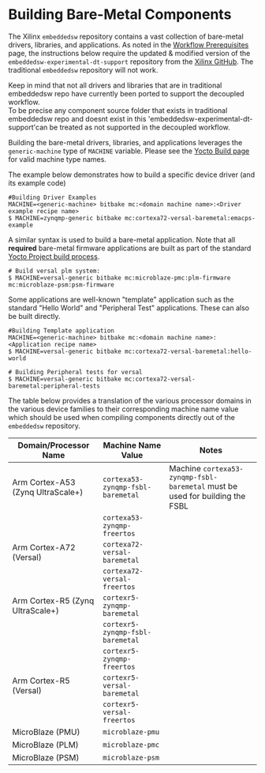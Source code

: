 # Building Bare-Metal Components

The Xilinx `embeddedsw` repository contains a vast collection of bare-metal drivers, libraries, and applications.   As noted in the [Workflow Prerequisites](workflow-prereqs.md) page, the instructions below require the updated & modified version of the `embeddedsw-experimental-dt-support` repository from the [Xilinx GitHub](https://github.com/Xilinx).  The traditional `embeddedsw` repository will not work.

Keep in mind that not all drivers and libraries that are in traditional embeddedsw repo have currently been ported to support the decoupled workflow.  
To be precise any component source folder that exists in traditional embeddedsw repo and doesnt exist in this 'embeddedsw-experimental-dt-support'can be treated as not supported in the decoupled workflow.

Building the bare-metal drivers, libraries, and applications leverages the `generic-machine` type of `MACHINE` variable.  Please see the [Yocto Build page](yocto-build.md) for valid machine type names.

The example below demonstrates how to build a specific device driver (and its example code)

```
#Building Driver Examples
MACHINE=<generic-machine> bitbake mc:<domain machine name>:<Driver example recipe name>
$ MACHINE=zynqmp-generic bitbake mc:cortexa72-versal-baremetal:emacps-example
```
A similar syntax is used to build a bare-metal application.  Note that all **required** bare-metal firmware applications are built as part of the standard [Yocto Project build process](yocto-build.md).
 ```
# Build versal plm system:
$ MACHINE=versal-generic bitbake mc:microblaze-pmc:plm-firmware mc:microblaze-psm:psm-firmware
 ```
Some applications are well-known "template" application such as the standard "Hello World" and "Peripheral Test" applications.  These can also be built directly.
```
#Building Template application
MACHINE=<generic-machine> bitbake mc:<domain machine name>:<Application recipe name>
$ MACHINE=versal-generic bitbake mc:cortexa72-versal-baremetal:hello-world
```
 ```
# Building Peripheral tests for versal
$ MACHINE=versal-generic bitbake mc:cortexa72-versal-baremetal:peripheral-tests
 ```
The table below provides a translation of the various processor domains in the various device families to their corresponding machine name value which should be used when compiling components directly out of the `embeddedsw` repository.

| Domain/Processor Name             | Machine Name Value                | Notes                                                        |
| --------------------------------- | --------------------------------- | ------------------------------------------------------------ |
| Arm Cortex-A53 (Zynq UltraScale+) | `cortexa53-zynqmp-fsbl-baremetal` | Machine `cortexa53-zynqmp-fsbl-baremetal` must be used for building the FSBL |
|                                   | `cortexa53-zynqmp-freertos`       |                                                              |
| Arm Cortex-A72 (Versal)           | `cortexa72-versal-baremetal`      |                                                              |
|                                   | `cortexa72-versal-freertos`       |                                                              |
| Arm Cortex-R5 (Zynq UltraScale+)  | `cortexr5-zynqmp-baremetal`       |                                                              |
|                                   | `cortexr5-zynqmp-fsbl-baremetal`  |                                                              |
|                                   | `cortexr5-zynqmp-freertos`        |                                                              |
| Arm Cortex-R5 (Versal)            | `cortexr5-versal-baremetal`       |                                                              |
|                                   | `cortexr5-versal-freertos`        |                                                              |
| MicroBlaze (PMU)                  | `microblaze-pmu`                  |                                                              |
| MicroBlaze (PLM)                  | `microblaze-pmc`                  |                                                              |
| MicroBlaze (PSM)                  | `microblaze-psm`                  |                                                              |

